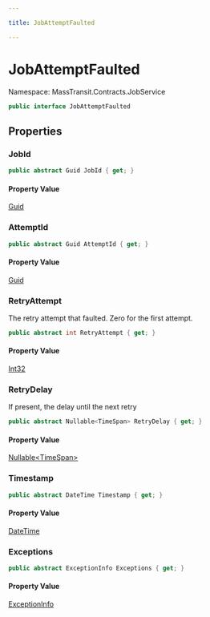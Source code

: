 ```yaml
---

title: JobAttemptFaulted

---
```


# JobAttemptFaulted

Namespace: MassTransit.Contracts.JobService

```csharp
public interface JobAttemptFaulted
```

## Properties

### **JobId**

```csharp
public abstract Guid JobId { get; }
```

#### Property Value

[Guid](https://learn.microsoft.com/en-us/dotnet/api/system.guid)<br/>

### **AttemptId**

```csharp
public abstract Guid AttemptId { get; }
```

#### Property Value

[Guid](https://learn.microsoft.com/en-us/dotnet/api/system.guid)<br/>

### **RetryAttempt**

The retry attempt that faulted. Zero for the first attempt.

```csharp
public abstract int RetryAttempt { get; }
```

#### Property Value

[Int32](https://learn.microsoft.com/en-us/dotnet/api/system.int32)<br/>

### **RetryDelay**

If present, the delay until the next retry

```csharp
public abstract Nullable<TimeSpan> RetryDelay { get; }
```

#### Property Value

[Nullable\<TimeSpan\>](https://learn.microsoft.com/en-us/dotnet/api/system.nullable-1)<br/>

### **Timestamp**

```csharp
public abstract DateTime Timestamp { get; }
```

#### Property Value

[DateTime](https://learn.microsoft.com/en-us/dotnet/api/system.datetime)<br/>

### **Exceptions**

```csharp
public abstract ExceptionInfo Exceptions { get; }
```

#### Property Value

[ExceptionInfo](../masstransit/exceptioninfo)<br/>
